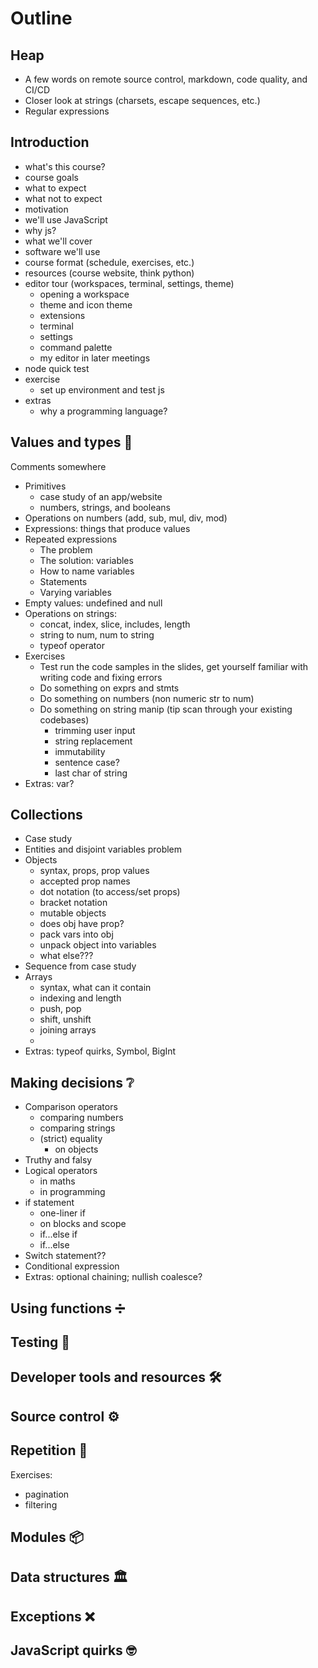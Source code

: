 # Outline

## Heap

- A few words on remote source control, markdown, code quality, and CI/CD
- Closer look at strings (charsets, escape sequences, etc.)
- Regular expressions

## Introduction

- what's this course?
- course goals
- what to expect
- what not to expect
- motivation
- we'll use JavaScript
- why js?
- what we'll cover
- software we'll use
- course format (schedule, exercises, etc.)
- resources (course website, think python)
- editor tour (workspaces, terminal, settings, theme)
  - opening a workspace
  - theme and icon theme
  - extensions
  - terminal
  - settings
  - command palette
  - my editor in later meetings
- node quick test
- exercise
  - set up environment and test js
- extras
  - why a programming language?

## Values and types 🔢

Comments somewhere

* Primitives
  * case study of an app/website
  * numbers, strings, and booleans
* Operations on numbers (add, sub, mul, div, mod)
* Expressions: things that produce values
* Repeated expressions
  * The problem
  * The solution: variables
  * How to name variables
  * Statements
  * Varying variables
* Empty values: undefined and null
* Operations on strings:
  * concat, index, slice, includes, length
  * string to num, num to string
  * typeof operator
* Exercises
  * Test run the code samples in the slides, get yourself familiar with writing code and fixing errors
  * Do something on exprs and stmts
  * Do something on numbers (non numeric str to num)
  * Do something on string manip (tip scan through your existing codebases)
    * trimming user input
    * string replacement
    * immutability
    * sentence case?
    * last char of string
* Extras: var?

## Collections

* Case study
* Entities and disjoint variables problem
* Objects
  * syntax, props, prop values
  * accepted prop names
  * dot notation (to access/set props)
  * bracket notation
  * mutable objects
  * does obj have prop?
  * pack vars into obj
  * unpack object into variables
  * what else???
* Sequence from case study
* Arrays
  * syntax, what can it contain
  * indexing and length
  * push, pop
  * shift, unshift
  * joining arrays
  *
* Extras: typeof quirks, Symbol, BigInt

## Making decisions ❔

* Comparison operators
  * comparing numbers
  * comparing strings
  * (strict) equality
    * on objects
* Truthy and falsy
* Logical operators
  * in maths
  * in programming
* if statement
  * one-liner if
  * on blocks and scope
  * if...else if
  * if...else
* Switch statement??
* Conditional expression
* Extras: optional chaining; nullish coalesce?

## Using functions ➗

## Testing 🧪

## Developer tools and resources 🛠

## Source control ⚙

## Repetition 🔁

Exercises:
* pagination
* filtering

## Modules 📦

## Data structures 🏛

## Exceptions ❌

## JavaScript quirks 🤓
